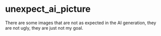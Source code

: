 # unexpect_ai_picture
There are some images that are not as expected in the AI generation, they are not ugly, they are just not my goal.
